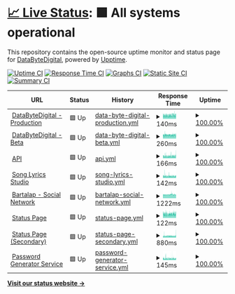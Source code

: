 # [📈 Live Status](https://status1.databytedigital.com): <!--live status--> **🟩 All systems operational**

This repository contains the open-source uptime monitor and status page for [DataByteDigital](https://databytedigital.com), powered by [Upptime](https://github.com/upptime/upptime).

[![Uptime CI](https://github.com/DataByteDigital/status.databytedigital.com/workflows/Uptime%20CI/badge.svg)](https://github.com/DataByteDigital/status.databytedigital.com/actions?query=workflow%3A%22Uptime+CI%22)
[![Response Time CI](https://github.com/DataByteDigital/status.databytedigital.com/workflows/Response%20Time%20CI/badge.svg)](https://github.com/DataByteDigital/status.databytedigital.com/actions?query=workflow%3A%22Response+Time+CI%22)
[![Graphs CI](https://github.com/DataByteDigital/status.databytedigital.com/workflows/Graphs%20CI/badge.svg)](https://github.com/DataByteDigital/status.databytedigital.com/actions?query=workflow%3A%22Graphs+CI%22)
[![Static Site CI](https://github.com/DataByteDigital/status.databytedigital.com/workflows/Static%20Site%20CI/badge.svg)](https://github.com/DataByteDigital/status.databytedigital.com/actions?query=workflow%3A%22Static+Site+CI%22)
[![Summary CI](https://github.com/DataByteDigital/status.databytedigital.com/workflows/Summary%20CI/badge.svg)](https://github.com/DataByteDigital/status.databytedigital.com/actions?query=workflow%3A%22Summary+CI%22)

<!--
With [Upptime](https://upptime.js.org), you can get your own unlimited and free uptime monitor and status page, powered entirely by a GitHub repository. We use [Issues](https://github.com/DataByteDigital/status.databytedigital.com/issues) as incident reports, [Actions](https://github.com/DataByteDigital/status.databytedigital.com/actions) as uptime monitors, and [Pages](https://status1.databytedigital.com) for the status page.
-->
<!--start: status pages-->
<!-- This summary is generated by Upptime (https://github.com/upptime/upptime) -->
<!-- Do not edit this manually, your changes will be overwritten -->
<!-- prettier-ignore -->
| URL | Status | History | Response Time | Uptime |
| --- | ------ | ------- | ------------- | ------ |
| <img alt="" src="https://icons.duckduckgo.com/ip3/databytedigital.com.ico" height="13"> [DataByteDigital - Production](https://databytedigital.com) | 🟩 Up | [data-byte-digital-production.yml](https://github.com/DataByteDigital/Status-Page.test/commits/HEAD/history/data-byte-digital-production.yml) | <details><summary><img alt="Response time graph" src="./graphs/data-byte-digital-production/response-time-week.png" height="20"> 140ms</summary><br><a href="https://1.protidhwani.tk/history/data-byte-digital-production"><img alt="Response time 142" src="https://img.shields.io/endpoint?url=https%3A%2F%2Fraw.githubusercontent.com%2FDataByteDigital%2FStatus-Page.test%2FHEAD%2Fapi%2Fdata-byte-digital-production%2Fresponse-time.json"></a><br><a href="https://1.protidhwani.tk/history/data-byte-digital-production"><img alt="24-hour response time 154" src="https://img.shields.io/endpoint?url=https%3A%2F%2Fraw.githubusercontent.com%2FDataByteDigital%2FStatus-Page.test%2FHEAD%2Fapi%2Fdata-byte-digital-production%2Fresponse-time-day.json"></a><br><a href="https://1.protidhwani.tk/history/data-byte-digital-production"><img alt="7-day response time 140" src="https://img.shields.io/endpoint?url=https%3A%2F%2Fraw.githubusercontent.com%2FDataByteDigital%2FStatus-Page.test%2FHEAD%2Fapi%2Fdata-byte-digital-production%2Fresponse-time-week.json"></a><br><a href="https://1.protidhwani.tk/history/data-byte-digital-production"><img alt="30-day response time 142" src="https://img.shields.io/endpoint?url=https%3A%2F%2Fraw.githubusercontent.com%2FDataByteDigital%2FStatus-Page.test%2FHEAD%2Fapi%2Fdata-byte-digital-production%2Fresponse-time-month.json"></a><br><a href="https://1.protidhwani.tk/history/data-byte-digital-production"><img alt="1-year response time 142" src="https://img.shields.io/endpoint?url=https%3A%2F%2Fraw.githubusercontent.com%2FDataByteDigital%2FStatus-Page.test%2FHEAD%2Fapi%2Fdata-byte-digital-production%2Fresponse-time-year.json"></a></details> | <details><summary><a href="https://1.protidhwani.tk/history/data-byte-digital-production">100.00%</a></summary><a href="https://1.protidhwani.tk/history/data-byte-digital-production"><img alt="All-time uptime 100.00%" src="https://img.shields.io/endpoint?url=https%3A%2F%2Fraw.githubusercontent.com%2FDataByteDigital%2FStatus-Page.test%2FHEAD%2Fapi%2Fdata-byte-digital-production%2Fuptime.json"></a><br><a href="https://1.protidhwani.tk/history/data-byte-digital-production"><img alt="24-hour uptime 100.00%" src="https://img.shields.io/endpoint?url=https%3A%2F%2Fraw.githubusercontent.com%2FDataByteDigital%2FStatus-Page.test%2FHEAD%2Fapi%2Fdata-byte-digital-production%2Fuptime-day.json"></a><br><a href="https://1.protidhwani.tk/history/data-byte-digital-production"><img alt="7-day uptime 100.00%" src="https://img.shields.io/endpoint?url=https%3A%2F%2Fraw.githubusercontent.com%2FDataByteDigital%2FStatus-Page.test%2FHEAD%2Fapi%2Fdata-byte-digital-production%2Fuptime-week.json"></a><br><a href="https://1.protidhwani.tk/history/data-byte-digital-production"><img alt="30-day uptime 100.00%" src="https://img.shields.io/endpoint?url=https%3A%2F%2Fraw.githubusercontent.com%2FDataByteDigital%2FStatus-Page.test%2FHEAD%2Fapi%2Fdata-byte-digital-production%2Fuptime-month.json"></a><br><a href="https://1.protidhwani.tk/history/data-byte-digital-production"><img alt="1-year uptime 100.00%" src="https://img.shields.io/endpoint?url=https%3A%2F%2Fraw.githubusercontent.com%2FDataByteDigital%2FStatus-Page.test%2FHEAD%2Fapi%2Fdata-byte-digital-production%2Fuptime-year.json"></a></details>
| <img alt="" src="https://databytedigital.com/logo.png" height="13"> [DataByteDigital - Beta](https://beta.databytedigital.com) | 🟩 Up | [data-byte-digital-beta.yml](https://github.com/DataByteDigital/Status-Page.test/commits/HEAD/history/data-byte-digital-beta.yml) | <details><summary><img alt="Response time graph" src="./graphs/data-byte-digital-beta/response-time-week.png" height="20"> 260ms</summary><br><a href="https://1.protidhwani.tk/history/data-byte-digital-beta"><img alt="Response time 249" src="https://img.shields.io/endpoint?url=https%3A%2F%2Fraw.githubusercontent.com%2FDataByteDigital%2FStatus-Page.test%2FHEAD%2Fapi%2Fdata-byte-digital-beta%2Fresponse-time.json"></a><br><a href="https://1.protidhwani.tk/history/data-byte-digital-beta"><img alt="24-hour response time 271" src="https://img.shields.io/endpoint?url=https%3A%2F%2Fraw.githubusercontent.com%2FDataByteDigital%2FStatus-Page.test%2FHEAD%2Fapi%2Fdata-byte-digital-beta%2Fresponse-time-day.json"></a><br><a href="https://1.protidhwani.tk/history/data-byte-digital-beta"><img alt="7-day response time 260" src="https://img.shields.io/endpoint?url=https%3A%2F%2Fraw.githubusercontent.com%2FDataByteDigital%2FStatus-Page.test%2FHEAD%2Fapi%2Fdata-byte-digital-beta%2Fresponse-time-week.json"></a><br><a href="https://1.protidhwani.tk/history/data-byte-digital-beta"><img alt="30-day response time 252" src="https://img.shields.io/endpoint?url=https%3A%2F%2Fraw.githubusercontent.com%2FDataByteDigital%2FStatus-Page.test%2FHEAD%2Fapi%2Fdata-byte-digital-beta%2Fresponse-time-month.json"></a><br><a href="https://1.protidhwani.tk/history/data-byte-digital-beta"><img alt="1-year response time 249" src="https://img.shields.io/endpoint?url=https%3A%2F%2Fraw.githubusercontent.com%2FDataByteDigital%2FStatus-Page.test%2FHEAD%2Fapi%2Fdata-byte-digital-beta%2Fresponse-time-year.json"></a></details> | <details><summary><a href="https://1.protidhwani.tk/history/data-byte-digital-beta">100.00%</a></summary><a href="https://1.protidhwani.tk/history/data-byte-digital-beta"><img alt="All-time uptime 100.00%" src="https://img.shields.io/endpoint?url=https%3A%2F%2Fraw.githubusercontent.com%2FDataByteDigital%2FStatus-Page.test%2FHEAD%2Fapi%2Fdata-byte-digital-beta%2Fuptime.json"></a><br><a href="https://1.protidhwani.tk/history/data-byte-digital-beta"><img alt="24-hour uptime 100.00%" src="https://img.shields.io/endpoint?url=https%3A%2F%2Fraw.githubusercontent.com%2FDataByteDigital%2FStatus-Page.test%2FHEAD%2Fapi%2Fdata-byte-digital-beta%2Fuptime-day.json"></a><br><a href="https://1.protidhwani.tk/history/data-byte-digital-beta"><img alt="7-day uptime 100.00%" src="https://img.shields.io/endpoint?url=https%3A%2F%2Fraw.githubusercontent.com%2FDataByteDigital%2FStatus-Page.test%2FHEAD%2Fapi%2Fdata-byte-digital-beta%2Fuptime-week.json"></a><br><a href="https://1.protidhwani.tk/history/data-byte-digital-beta"><img alt="30-day uptime 100.00%" src="https://img.shields.io/endpoint?url=https%3A%2F%2Fraw.githubusercontent.com%2FDataByteDigital%2FStatus-Page.test%2FHEAD%2Fapi%2Fdata-byte-digital-beta%2Fuptime-month.json"></a><br><a href="https://1.protidhwani.tk/history/data-byte-digital-beta"><img alt="1-year uptime 100.00%" src="https://img.shields.io/endpoint?url=https%3A%2F%2Fraw.githubusercontent.com%2FDataByteDigital%2FStatus-Page.test%2FHEAD%2Fapi%2Fdata-byte-digital-beta%2Fuptime-year.json"></a></details>
| <img alt="" src="https://api.databytedigital.com/images/api.png" height="13"> [API](https://api.databytedigital.com) | 🟩 Up | [api.yml](https://github.com/DataByteDigital/Status-Page.test/commits/HEAD/history/api.yml) | <details><summary><img alt="Response time graph" src="./graphs/api/response-time-week.png" height="20"> 166ms</summary><br><a href="https://1.protidhwani.tk/history/api"><img alt="Response time 167" src="https://img.shields.io/endpoint?url=https%3A%2F%2Fraw.githubusercontent.com%2FDataByteDigital%2FStatus-Page.test%2FHEAD%2Fapi%2Fapi%2Fresponse-time.json"></a><br><a href="https://1.protidhwani.tk/history/api"><img alt="24-hour response time 183" src="https://img.shields.io/endpoint?url=https%3A%2F%2Fraw.githubusercontent.com%2FDataByteDigital%2FStatus-Page.test%2FHEAD%2Fapi%2Fapi%2Fresponse-time-day.json"></a><br><a href="https://1.protidhwani.tk/history/api"><img alt="7-day response time 166" src="https://img.shields.io/endpoint?url=https%3A%2F%2Fraw.githubusercontent.com%2FDataByteDigital%2FStatus-Page.test%2FHEAD%2Fapi%2Fapi%2Fresponse-time-week.json"></a><br><a href="https://1.protidhwani.tk/history/api"><img alt="30-day response time 167" src="https://img.shields.io/endpoint?url=https%3A%2F%2Fraw.githubusercontent.com%2FDataByteDigital%2FStatus-Page.test%2FHEAD%2Fapi%2Fapi%2Fresponse-time-month.json"></a><br><a href="https://1.protidhwani.tk/history/api"><img alt="1-year response time 167" src="https://img.shields.io/endpoint?url=https%3A%2F%2Fraw.githubusercontent.com%2FDataByteDigital%2FStatus-Page.test%2FHEAD%2Fapi%2Fapi%2Fresponse-time-year.json"></a></details> | <details><summary><a href="https://1.protidhwani.tk/history/api">100.00%</a></summary><a href="https://1.protidhwani.tk/history/api"><img alt="All-time uptime 100.00%" src="https://img.shields.io/endpoint?url=https%3A%2F%2Fraw.githubusercontent.com%2FDataByteDigital%2FStatus-Page.test%2FHEAD%2Fapi%2Fapi%2Fuptime.json"></a><br><a href="https://1.protidhwani.tk/history/api"><img alt="24-hour uptime 100.00%" src="https://img.shields.io/endpoint?url=https%3A%2F%2Fraw.githubusercontent.com%2FDataByteDigital%2FStatus-Page.test%2FHEAD%2Fapi%2Fapi%2Fuptime-day.json"></a><br><a href="https://1.protidhwani.tk/history/api"><img alt="7-day uptime 100.00%" src="https://img.shields.io/endpoint?url=https%3A%2F%2Fraw.githubusercontent.com%2FDataByteDigital%2FStatus-Page.test%2FHEAD%2Fapi%2Fapi%2Fuptime-week.json"></a><br><a href="https://1.protidhwani.tk/history/api"><img alt="30-day uptime 100.00%" src="https://img.shields.io/endpoint?url=https%3A%2F%2Fraw.githubusercontent.com%2FDataByteDigital%2FStatus-Page.test%2FHEAD%2Fapi%2Fapi%2Fuptime-month.json"></a><br><a href="https://1.protidhwani.tk/history/api"><img alt="1-year uptime 100.00%" src="https://img.shields.io/endpoint?url=https%3A%2F%2Fraw.githubusercontent.com%2FDataByteDigital%2FStatus-Page.test%2FHEAD%2Fapi%2Fapi%2Fuptime-year.json"></a></details>
| <img alt="" src="https://icons.duckduckgo.com/ip3/songlyrics.databytedigital.com.ico" height="13"> [Song Lyrics Studio](https://songlyrics.databytedigital.com/) | 🟩 Up | [song-lyrics-studio.yml](https://github.com/DataByteDigital/Status-Page.test/commits/HEAD/history/song-lyrics-studio.yml) | <details><summary><img alt="Response time graph" src="./graphs/song-lyrics-studio/response-time-week.png" height="20"> 142ms</summary><br><a href="https://1.protidhwani.tk/history/song-lyrics-studio"><img alt="Response time 143" src="https://img.shields.io/endpoint?url=https%3A%2F%2Fraw.githubusercontent.com%2FDataByteDigital%2FStatus-Page.test%2FHEAD%2Fapi%2Fsong-lyrics-studio%2Fresponse-time.json"></a><br><a href="https://1.protidhwani.tk/history/song-lyrics-studio"><img alt="24-hour response time 150" src="https://img.shields.io/endpoint?url=https%3A%2F%2Fraw.githubusercontent.com%2FDataByteDigital%2FStatus-Page.test%2FHEAD%2Fapi%2Fsong-lyrics-studio%2Fresponse-time-day.json"></a><br><a href="https://1.protidhwani.tk/history/song-lyrics-studio"><img alt="7-day response time 142" src="https://img.shields.io/endpoint?url=https%3A%2F%2Fraw.githubusercontent.com%2FDataByteDigital%2FStatus-Page.test%2FHEAD%2Fapi%2Fsong-lyrics-studio%2Fresponse-time-week.json"></a><br><a href="https://1.protidhwani.tk/history/song-lyrics-studio"><img alt="30-day response time 145" src="https://img.shields.io/endpoint?url=https%3A%2F%2Fraw.githubusercontent.com%2FDataByteDigital%2FStatus-Page.test%2FHEAD%2Fapi%2Fsong-lyrics-studio%2Fresponse-time-month.json"></a><br><a href="https://1.protidhwani.tk/history/song-lyrics-studio"><img alt="1-year response time 143" src="https://img.shields.io/endpoint?url=https%3A%2F%2Fraw.githubusercontent.com%2FDataByteDigital%2FStatus-Page.test%2FHEAD%2Fapi%2Fsong-lyrics-studio%2Fresponse-time-year.json"></a></details> | <details><summary><a href="https://1.protidhwani.tk/history/song-lyrics-studio">100.00%</a></summary><a href="https://1.protidhwani.tk/history/song-lyrics-studio"><img alt="All-time uptime 100.00%" src="https://img.shields.io/endpoint?url=https%3A%2F%2Fraw.githubusercontent.com%2FDataByteDigital%2FStatus-Page.test%2FHEAD%2Fapi%2Fsong-lyrics-studio%2Fuptime.json"></a><br><a href="https://1.protidhwani.tk/history/song-lyrics-studio"><img alt="24-hour uptime 100.00%" src="https://img.shields.io/endpoint?url=https%3A%2F%2Fraw.githubusercontent.com%2FDataByteDigital%2FStatus-Page.test%2FHEAD%2Fapi%2Fsong-lyrics-studio%2Fuptime-day.json"></a><br><a href="https://1.protidhwani.tk/history/song-lyrics-studio"><img alt="7-day uptime 100.00%" src="https://img.shields.io/endpoint?url=https%3A%2F%2Fraw.githubusercontent.com%2FDataByteDigital%2FStatus-Page.test%2FHEAD%2Fapi%2Fsong-lyrics-studio%2Fuptime-week.json"></a><br><a href="https://1.protidhwani.tk/history/song-lyrics-studio"><img alt="30-day uptime 100.00%" src="https://img.shields.io/endpoint?url=https%3A%2F%2Fraw.githubusercontent.com%2FDataByteDigital%2FStatus-Page.test%2FHEAD%2Fapi%2Fsong-lyrics-studio%2Fuptime-month.json"></a><br><a href="https://1.protidhwani.tk/history/song-lyrics-studio"><img alt="1-year uptime 100.00%" src="https://img.shields.io/endpoint?url=https%3A%2F%2Fraw.githubusercontent.com%2FDataByteDigital%2FStatus-Page.test%2FHEAD%2Fapi%2Fsong-lyrics-studio%2Fuptime-year.json"></a></details>
| <img alt="" src="https://icons.duckduckgo.com/ip3/bartalap.databytedigital.com.ico" height="13"> [Bartalap - Social Network](https://bartalap.databytedigital.com) | 🟩 Up | [bartalap-social-network.yml](https://github.com/DataByteDigital/Status-Page.test/commits/HEAD/history/bartalap-social-network.yml) | <details><summary><img alt="Response time graph" src="./graphs/bartalap-social-network/response-time-week.png" height="20"> 1222ms</summary><br><a href="https://1.protidhwani.tk/history/bartalap-social-network"><img alt="Response time 1257" src="https://img.shields.io/endpoint?url=https%3A%2F%2Fraw.githubusercontent.com%2FDataByteDigital%2FStatus-Page.test%2FHEAD%2Fapi%2Fbartalap-social-network%2Fresponse-time.json"></a><br><a href="https://1.protidhwani.tk/history/bartalap-social-network"><img alt="24-hour response time 1245" src="https://img.shields.io/endpoint?url=https%3A%2F%2Fraw.githubusercontent.com%2FDataByteDigital%2FStatus-Page.test%2FHEAD%2Fapi%2Fbartalap-social-network%2Fresponse-time-day.json"></a><br><a href="https://1.protidhwani.tk/history/bartalap-social-network"><img alt="7-day response time 1222" src="https://img.shields.io/endpoint?url=https%3A%2F%2Fraw.githubusercontent.com%2FDataByteDigital%2FStatus-Page.test%2FHEAD%2Fapi%2Fbartalap-social-network%2Fresponse-time-week.json"></a><br><a href="https://1.protidhwani.tk/history/bartalap-social-network"><img alt="30-day response time 1219" src="https://img.shields.io/endpoint?url=https%3A%2F%2Fraw.githubusercontent.com%2FDataByteDigital%2FStatus-Page.test%2FHEAD%2Fapi%2Fbartalap-social-network%2Fresponse-time-month.json"></a><br><a href="https://1.protidhwani.tk/history/bartalap-social-network"><img alt="1-year response time 1257" src="https://img.shields.io/endpoint?url=https%3A%2F%2Fraw.githubusercontent.com%2FDataByteDigital%2FStatus-Page.test%2FHEAD%2Fapi%2Fbartalap-social-network%2Fresponse-time-year.json"></a></details> | <details><summary><a href="https://1.protidhwani.tk/history/bartalap-social-network">100.00%</a></summary><a href="https://1.protidhwani.tk/history/bartalap-social-network"><img alt="All-time uptime 100.00%" src="https://img.shields.io/endpoint?url=https%3A%2F%2Fraw.githubusercontent.com%2FDataByteDigital%2FStatus-Page.test%2FHEAD%2Fapi%2Fbartalap-social-network%2Fuptime.json"></a><br><a href="https://1.protidhwani.tk/history/bartalap-social-network"><img alt="24-hour uptime 100.00%" src="https://img.shields.io/endpoint?url=https%3A%2F%2Fraw.githubusercontent.com%2FDataByteDigital%2FStatus-Page.test%2FHEAD%2Fapi%2Fbartalap-social-network%2Fuptime-day.json"></a><br><a href="https://1.protidhwani.tk/history/bartalap-social-network"><img alt="7-day uptime 100.00%" src="https://img.shields.io/endpoint?url=https%3A%2F%2Fraw.githubusercontent.com%2FDataByteDigital%2FStatus-Page.test%2FHEAD%2Fapi%2Fbartalap-social-network%2Fuptime-week.json"></a><br><a href="https://1.protidhwani.tk/history/bartalap-social-network"><img alt="30-day uptime 100.00%" src="https://img.shields.io/endpoint?url=https%3A%2F%2Fraw.githubusercontent.com%2FDataByteDigital%2FStatus-Page.test%2FHEAD%2Fapi%2Fbartalap-social-network%2Fuptime-month.json"></a><br><a href="https://1.protidhwani.tk/history/bartalap-social-network"><img alt="1-year uptime 100.00%" src="https://img.shields.io/endpoint?url=https%3A%2F%2Fraw.githubusercontent.com%2FDataByteDigital%2FStatus-Page.test%2FHEAD%2Fapi%2Fbartalap-social-network%2Fuptime-year.json"></a></details>
| <img alt="" src="https://databytedigital.com/logo.png" height="13"> [Status Page](https://status.databytedigital.com) | 🟩 Up | [status-page.yml](https://github.com/DataByteDigital/Status-Page.test/commits/HEAD/history/status-page.yml) | <details><summary><img alt="Response time graph" src="./graphs/status-page/response-time-week.png" height="20"> 122ms</summary><br><a href="https://1.protidhwani.tk/history/status-page"><img alt="Response time 198" src="https://img.shields.io/endpoint?url=https%3A%2F%2Fraw.githubusercontent.com%2FDataByteDigital%2FStatus-Page.test%2FHEAD%2Fapi%2Fstatus-page%2Fresponse-time.json"></a><br><a href="https://1.protidhwani.tk/history/status-page"><img alt="24-hour response time 129" src="https://img.shields.io/endpoint?url=https%3A%2F%2Fraw.githubusercontent.com%2FDataByteDigital%2FStatus-Page.test%2FHEAD%2Fapi%2Fstatus-page%2Fresponse-time-day.json"></a><br><a href="https://1.protidhwani.tk/history/status-page"><img alt="7-day response time 122" src="https://img.shields.io/endpoint?url=https%3A%2F%2Fraw.githubusercontent.com%2FDataByteDigital%2FStatus-Page.test%2FHEAD%2Fapi%2Fstatus-page%2Fresponse-time-week.json"></a><br><a href="https://1.protidhwani.tk/history/status-page"><img alt="30-day response time 123" src="https://img.shields.io/endpoint?url=https%3A%2F%2Fraw.githubusercontent.com%2FDataByteDigital%2FStatus-Page.test%2FHEAD%2Fapi%2Fstatus-page%2Fresponse-time-month.json"></a><br><a href="https://1.protidhwani.tk/history/status-page"><img alt="1-year response time 198" src="https://img.shields.io/endpoint?url=https%3A%2F%2Fraw.githubusercontent.com%2FDataByteDigital%2FStatus-Page.test%2FHEAD%2Fapi%2Fstatus-page%2Fresponse-time-year.json"></a></details> | <details><summary><a href="https://1.protidhwani.tk/history/status-page">100.00%</a></summary><a href="https://1.protidhwani.tk/history/status-page"><img alt="All-time uptime 100.00%" src="https://img.shields.io/endpoint?url=https%3A%2F%2Fraw.githubusercontent.com%2FDataByteDigital%2FStatus-Page.test%2FHEAD%2Fapi%2Fstatus-page%2Fuptime.json"></a><br><a href="https://1.protidhwani.tk/history/status-page"><img alt="24-hour uptime 100.00%" src="https://img.shields.io/endpoint?url=https%3A%2F%2Fraw.githubusercontent.com%2FDataByteDigital%2FStatus-Page.test%2FHEAD%2Fapi%2Fstatus-page%2Fuptime-day.json"></a><br><a href="https://1.protidhwani.tk/history/status-page"><img alt="7-day uptime 100.00%" src="https://img.shields.io/endpoint?url=https%3A%2F%2Fraw.githubusercontent.com%2FDataByteDigital%2FStatus-Page.test%2FHEAD%2Fapi%2Fstatus-page%2Fuptime-week.json"></a><br><a href="https://1.protidhwani.tk/history/status-page"><img alt="30-day uptime 100.00%" src="https://img.shields.io/endpoint?url=https%3A%2F%2Fraw.githubusercontent.com%2FDataByteDigital%2FStatus-Page.test%2FHEAD%2Fapi%2Fstatus-page%2Fuptime-month.json"></a><br><a href="https://1.protidhwani.tk/history/status-page"><img alt="1-year uptime 100.00%" src="https://img.shields.io/endpoint?url=https%3A%2F%2Fraw.githubusercontent.com%2FDataByteDigital%2FStatus-Page.test%2FHEAD%2Fapi%2Fstatus-page%2Fuptime-year.json"></a></details>
| <img alt="" src="https://databytedigital.com/logo.png" height="13"> [Status Page (Secondary)](https://status1.databytedigital.com) | 🟩 Up | [status-page-secondary.yml](https://github.com/DataByteDigital/Status-Page.test/commits/HEAD/history/status-page-secondary.yml) | <details><summary><img alt="Response time graph" src="./graphs/status-page-secondary/response-time-week.png" height="20"> 880ms</summary><br><a href="https://1.protidhwani.tk/history/status-page-secondary"><img alt="Response time 878" src="https://img.shields.io/endpoint?url=https%3A%2F%2Fraw.githubusercontent.com%2FDataByteDigital%2FStatus-Page.test%2FHEAD%2Fapi%2Fstatus-page-secondary%2Fresponse-time.json"></a><br><a href="https://1.protidhwani.tk/history/status-page-secondary"><img alt="24-hour response time 914" src="https://img.shields.io/endpoint?url=https%3A%2F%2Fraw.githubusercontent.com%2FDataByteDigital%2FStatus-Page.test%2FHEAD%2Fapi%2Fstatus-page-secondary%2Fresponse-time-day.json"></a><br><a href="https://1.protidhwani.tk/history/status-page-secondary"><img alt="7-day response time 880" src="https://img.shields.io/endpoint?url=https%3A%2F%2Fraw.githubusercontent.com%2FDataByteDigital%2FStatus-Page.test%2FHEAD%2Fapi%2Fstatus-page-secondary%2Fresponse-time-week.json"></a><br><a href="https://1.protidhwani.tk/history/status-page-secondary"><img alt="30-day response time 880" src="https://img.shields.io/endpoint?url=https%3A%2F%2Fraw.githubusercontent.com%2FDataByteDigital%2FStatus-Page.test%2FHEAD%2Fapi%2Fstatus-page-secondary%2Fresponse-time-month.json"></a><br><a href="https://1.protidhwani.tk/history/status-page-secondary"><img alt="1-year response time 878" src="https://img.shields.io/endpoint?url=https%3A%2F%2Fraw.githubusercontent.com%2FDataByteDigital%2FStatus-Page.test%2FHEAD%2Fapi%2Fstatus-page-secondary%2Fresponse-time-year.json"></a></details> | <details><summary><a href="https://1.protidhwani.tk/history/status-page-secondary">100.00%</a></summary><a href="https://1.protidhwani.tk/history/status-page-secondary"><img alt="All-time uptime 100.00%" src="https://img.shields.io/endpoint?url=https%3A%2F%2Fraw.githubusercontent.com%2FDataByteDigital%2FStatus-Page.test%2FHEAD%2Fapi%2Fstatus-page-secondary%2Fuptime.json"></a><br><a href="https://1.protidhwani.tk/history/status-page-secondary"><img alt="24-hour uptime 100.00%" src="https://img.shields.io/endpoint?url=https%3A%2F%2Fraw.githubusercontent.com%2FDataByteDigital%2FStatus-Page.test%2FHEAD%2Fapi%2Fstatus-page-secondary%2Fuptime-day.json"></a><br><a href="https://1.protidhwani.tk/history/status-page-secondary"><img alt="7-day uptime 100.00%" src="https://img.shields.io/endpoint?url=https%3A%2F%2Fraw.githubusercontent.com%2FDataByteDigital%2FStatus-Page.test%2FHEAD%2Fapi%2Fstatus-page-secondary%2Fuptime-week.json"></a><br><a href="https://1.protidhwani.tk/history/status-page-secondary"><img alt="30-day uptime 100.00%" src="https://img.shields.io/endpoint?url=https%3A%2F%2Fraw.githubusercontent.com%2FDataByteDigital%2FStatus-Page.test%2FHEAD%2Fapi%2Fstatus-page-secondary%2Fuptime-month.json"></a><br><a href="https://1.protidhwani.tk/history/status-page-secondary"><img alt="1-year uptime 100.00%" src="https://img.shields.io/endpoint?url=https%3A%2F%2Fraw.githubusercontent.com%2FDataByteDigital%2FStatus-Page.test%2FHEAD%2Fapi%2Fstatus-page-secondary%2Fuptime-year.json"></a></details>
| <img alt="" src="https://icons.duckduckgo.com/ip3/passwordgenerator.databytedigital.com.ico" height="13"> [Password Generator Service](https://passwordgenerator.databytedigital.com/) | 🟩 Up | [password-generator-service.yml](https://github.com/DataByteDigital/Status-Page.test/commits/HEAD/history/password-generator-service.yml) | <details><summary><img alt="Response time graph" src="./graphs/password-generator-service/response-time-week.png" height="20"> 145ms</summary><br><a href="https://1.protidhwani.tk/history/password-generator-service"><img alt="Response time 188" src="https://img.shields.io/endpoint?url=https%3A%2F%2Fraw.githubusercontent.com%2FDataByteDigital%2FStatus-Page.test%2FHEAD%2Fapi%2Fpassword-generator-service%2Fresponse-time.json"></a><br><a href="https://1.protidhwani.tk/history/password-generator-service"><img alt="24-hour response time 157" src="https://img.shields.io/endpoint?url=https%3A%2F%2Fraw.githubusercontent.com%2FDataByteDigital%2FStatus-Page.test%2FHEAD%2Fapi%2Fpassword-generator-service%2Fresponse-time-day.json"></a><br><a href="https://1.protidhwani.tk/history/password-generator-service"><img alt="7-day response time 145" src="https://img.shields.io/endpoint?url=https%3A%2F%2Fraw.githubusercontent.com%2FDataByteDigital%2FStatus-Page.test%2FHEAD%2Fapi%2Fpassword-generator-service%2Fresponse-time-week.json"></a><br><a href="https://1.protidhwani.tk/history/password-generator-service"><img alt="30-day response time 145" src="https://img.shields.io/endpoint?url=https%3A%2F%2Fraw.githubusercontent.com%2FDataByteDigital%2FStatus-Page.test%2FHEAD%2Fapi%2Fpassword-generator-service%2Fresponse-time-month.json"></a><br><a href="https://1.protidhwani.tk/history/password-generator-service"><img alt="1-year response time 188" src="https://img.shields.io/endpoint?url=https%3A%2F%2Fraw.githubusercontent.com%2FDataByteDigital%2FStatus-Page.test%2FHEAD%2Fapi%2Fpassword-generator-service%2Fresponse-time-year.json"></a></details> | <details><summary><a href="https://1.protidhwani.tk/history/password-generator-service">100.00%</a></summary><a href="https://1.protidhwani.tk/history/password-generator-service"><img alt="All-time uptime 100.00%" src="https://img.shields.io/endpoint?url=https%3A%2F%2Fraw.githubusercontent.com%2FDataByteDigital%2FStatus-Page.test%2FHEAD%2Fapi%2Fpassword-generator-service%2Fuptime.json"></a><br><a href="https://1.protidhwani.tk/history/password-generator-service"><img alt="24-hour uptime 100.00%" src="https://img.shields.io/endpoint?url=https%3A%2F%2Fraw.githubusercontent.com%2FDataByteDigital%2FStatus-Page.test%2FHEAD%2Fapi%2Fpassword-generator-service%2Fuptime-day.json"></a><br><a href="https://1.protidhwani.tk/history/password-generator-service"><img alt="7-day uptime 100.00%" src="https://img.shields.io/endpoint?url=https%3A%2F%2Fraw.githubusercontent.com%2FDataByteDigital%2FStatus-Page.test%2FHEAD%2Fapi%2Fpassword-generator-service%2Fuptime-week.json"></a><br><a href="https://1.protidhwani.tk/history/password-generator-service"><img alt="30-day uptime 100.00%" src="https://img.shields.io/endpoint?url=https%3A%2F%2Fraw.githubusercontent.com%2FDataByteDigital%2FStatus-Page.test%2FHEAD%2Fapi%2Fpassword-generator-service%2Fuptime-month.json"></a><br><a href="https://1.protidhwani.tk/history/password-generator-service"><img alt="1-year uptime 100.00%" src="https://img.shields.io/endpoint?url=https%3A%2F%2Fraw.githubusercontent.com%2FDataByteDigital%2FStatus-Page.test%2FHEAD%2Fapi%2Fpassword-generator-service%2Fuptime-year.json"></a></details>

<!--end: status pages-->

[**Visit our status website →**](https://1.protidhwani.tk/)

<!--
## 📄 License

- Powered by: [Upptime](https://github.com/upptime/upptime)
- Code: [MIT](./LICENSE) © [DataByteDigital](https://databytedigital.com)
- Data in the `./history` directory: [Open Database License](https://opendatacommons.org/licenses/odbl/1-0/)
-->
